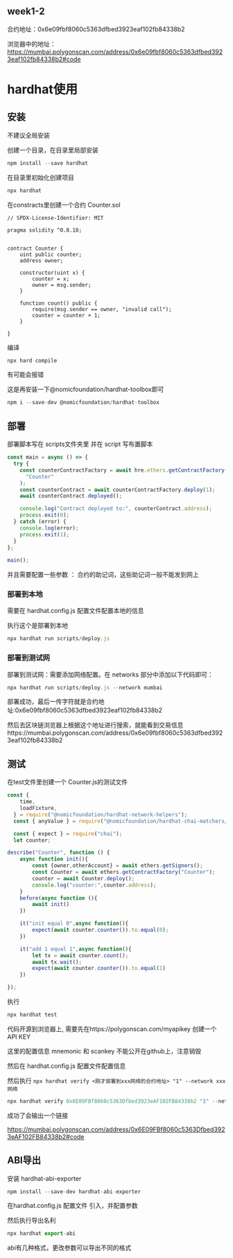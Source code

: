 ## week1-2

合约地址：0x6e09fbf8060c5363dfbed3923eaf102fb84338b2


浏览器中的地址：https://mumbai.polygonscan.com/address/0x6e09fbf8060c5363dfbed3923eaf102fb84338b2#code




# hardhat使用

## 安装
不建议全局安装

创建一个目录，在目录里局部安装
```js
npm install --save hardhat

```

在目录里初始化创建项目
```js
npx hardhat
```

在constracts里创建一个合约  Counter.sol
```solidity
// SPDX-License-Identifier: MIT

pragma solidity ^0.8.18;


contract Counter {
    uint public counter;
    address owner;

    constructor(uint x) {
        counter = x;
        owner = msg.sender;
    }

    function count() public {
        require(msg.sender == owner, "invalid call");
        counter = counter + 1;
    }

}
```
编译
```js
npx hard compile
```

有可能会报错

这是再安装一下@nomicfoundation/hardhat-toolbox即可
```js
npm i --save-dev @nomicfoundation/hardhat-toolbox
```

## 部署
部署脚本写在 scripts文件夹里
并在 script 写布置脚本
```js
const main = async () => {
  try {
    const counterContractFactory = await hre.ethers.getContractFactory(
      "Counter"
    );
    const counterContract = await counterContractFactory.deploy(1);
    await counterContract.deployed();

    console.log("Contract deployed to:", counterContract.address);
    process.exit(0);
  } catch (error) {
    console.log(error);
    process.exit(1);
  }
};
  
main();
```

并且需要配置一些参数 ： 合约的助记词，这些助记词一般不能发到网上

### 部署到本地
需要在 hardhat.config.js 配置文件配置本地的信息


执行这个是部署到本地
```js
npx hardhat run scripts/deploy.js
```

### 部署到测试网
部署到测试网：需要添加网络配置。在 networks 部分中添加以下代码即可：
```js
npx hardhat run scripts/deploy.js --network mumbai
```
部署成功，最后一传字符就是合约地址:0x6e09fbf8060c5363dfbed3923eaf102fb84338b2


 然后去区块链浏览器上根据这个地址进行搜索，就能看到交易信息https://mumbai.polygonscan.com/address/0x6e09fbf8060c5363dfbed3923eaf102fb84338b2


## 测试
在test文件里创建一个 Counter.js的测试文件
```js
const {
    time,
    loadFixture,
  } = require("@nomicfoundation/hardhat-network-helpers");
  const { anyValue } = require("@nomicfoundation/hardhat-chai-matchers/withArgs");

  const { expect } = require("chai");
  let counter;

describe("Counter", function () {
    async function init(){
        const {owner,otherAccount} = await ethers.getSigners();
        const Counter = await ethers.getContractFactory("Counter");
        counter = await Counter.deploy();
        console.log("counter:",counter.address);
    }
    before(async function (){
        await init()
    })

    it("init equal 0",async function(){
        expect(await counter.counter()).to.equal(0);
    })

    it("add 1 equal 1",async function(){
        let tx = await counter.count();
        await tx.wait();
        expect(await counter.counter()).to.equal(1)
    })

});
  ```


执行 
```js
npx hardhat test
```

代码开源到浏览器上,
需要先在https://polygonscan.com/myapikey 创建一个 API KEY

这里的配置信息 mnemonic 和 scankey 不能公开在github上，注意销毁

然后在 hardhat.config.js 配置文件配置信息


然后执行  `npx hardhat verify <刚才部署到xxx网络的合约地址> "1" --network xxx网络`
```js
npx hardhat verify 0x6E09FBf8060c5363Dfbed3923eAF102FB84338b2 "1" --network mumbai
```
成功了会输出一个链接

https://mumbai.polygonscan.com/address/0x6E09FBf8060c5363Dfbed3923eAF102FB84338b2#code



## ABI导出
安装  hardhat-abi-exporter
```js
npm install --save-dev hardhat-abi-exporter
```
在hardhat.config.js 配置文件 引入，并配置参数


然后执行导出名利
```js
npx hardhat export-abi
```

abi有几种格式，更改参数可以导出不同的格式

